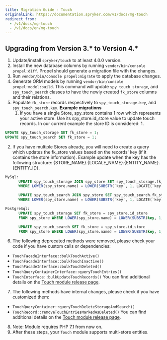 ```yaml
---
title: Migration Guide - Touch
originalLink: https://documentation.spryker.com/v1/docs/mg-touch
redirect_from:
  - /v1/docs/mg-touch
  - /v1/docs/en/mg-touch
---
```


## Upgrading from Version 3.* to Version 4.*

1. Update/install `spryker/touch` to at least 4.0.0 version.
2. Install the new database columns by running `vendor/bin/console propel:diff`. Propel should generate a migration file with the changes.
3. Run `vendor/bin/console propel:migrate` to apply the database changes.
4. Generate ORM models by running `vendor/bin/console propel:model:build`.
This command will update `spy_touch_storage`, and `spy_touch_search` classes to have the newly created `fk_store` columns and their relations.
5. Populate `fk_store` records respectively to `spy_touch_storage.key`, and `spy_touch_search.key`.
**Example migrations**
    1. If you have a single Store, spy_store contains 1 row which represents your active store. Use its spy_store.id_store value to update touch records.
In our current example the store ID is considered: 1.
```sql
UPDATE spy_touch_storage SET fk_store = 1;
UPDATE spy_touch_search SET fk_store = 1;
```
2. If you have multiple Stores already, you will need to create a query which updates the fk_store values based on the records' key (if it contains the store information).
Example update when the key has the following structure: {STORE_NAME}.{LOCALE_NAME}.{ENTITY_NAME}.{ENTITY_ID}.
```sql
MySql:
      UPDATE spy_touch_storage JOIN spy_store SET spy_touch_storage.fk_store = spy_store.id_store
      WHERE LOWER(spy_store.name) = LOWER(SUBSTR(`key`, 1, LOCATE(`key`, '.') - 1));

      UPDATE spy_touch_search JOIN spy_store SET spy_touch_search.fk_store = spy_store.id_store
      WHERE LOWER(spy_store.name) = LOWER(SUBSTR(`key`, 1, LOCATE(`key`, '.') - 1));

PostgreSql:
      UPDATE spy_touch_storage SET fk_store = spy_store.id_store
      FROM spy_store WHERE LOWER(spy_store.name) = LOWER(SUBSTR(key, 1, STRPOS(key, '.') - 1));

      UPDATE spy_touch_search SET fk_store = spy_store.id_store
      FROM spy_store WHERE LOWER(spy_store.name) = LOWER(SUBSTR(key, 1, STRPOS(key, '.') - 1));
```

6. The following deprecated methods were removed, please check your code if you have custom calls or dependencies:
* `TouchFacadeInterface::bulkTouchActive()`
* `TouchFacadeInterface::bulkTouchInactive()`
* `TouchFacadeInterface::bulkTouchDeleted()`
* `TouchQueryContainerInterface::queryTouchEntries()`
* `TouchInterface::bulkUpdateTouchRecords()`
You can find additional details on the [Touch module release page](https://github.com/spryker/touch/releases).

7. The following methods have internal changes, please check if you have customized them:
* `TouchQueryContainer::queryTouchDeleteStorageAndSearch()`
* `TouchRecord::removeTouchEntriesMarkedAsDeleted()`
You can find additional details on the [Touch module release page](https://github.com/spryker/touch/releases).            
8. Note: Module requires PHP 7.1 from now on.
9. After these steps, your `Touch` module supports multi-store entities.

<!--**See also:**
[Learn more about Touch](https://documentation.spryker.com/module_guide/spryker/touch.htm)-->

<!-- Last review date: Jan 31, 2018 by Karoly Gerner -->
